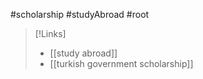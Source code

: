 #scholarship #studyAbroad #root 

>[!Links]
>- [[study abroad]]
>- [[turkish government scholarship]]





